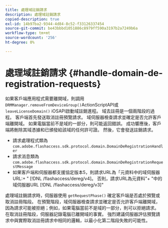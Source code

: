 ```yaml
---
title: 處理域註銷請求
description: 處理域註銷請求
copied-description: true
exl-id: 14b97ba2-9344-4d84-8c52-f33126337454
source-git-commit: be43bbbd1051886c8979ff590a3197b2a7249b6a
workflow-type: tm+mt
source-wordcount: '256'
ht-degree: 0%

---
```


# 處理域註銷請求 {#handle-domain-de-registration-requests}

如果客戶端應用程式需要離開域，則調用 `DRMManager.removeFromDeviceGroup()`ActionScriptAPI或 `leaveLicenseDomain()` iOSAPI啟動域註銷進程。 域去註冊是一個兩階段的過程。 客戶端首先發送取消註冊預覽請求。 域伺服器檢查請求並確定是否允許客戶端離開域。 如果電腦當前不是域的一部分，則可能返回錯誤。 成功響應後，客戶端將刪除其域憑據和已頒發給該域的任何許可證。 然後，它會發送註銷請求。

* 請求處理程式類為 `com.adobe.flashaccess.sdk.protocol.domain.DomainDeRegistrationHandler`
* 請求消息類為 `com.adobe.flashaccess.sdk.protocol.domain.DomainDeRegistrationRequestMessage`
* 如果客戶端和伺服器都支援協定版本5，則請求URL為「元資料中的域伺服器URL:+ &quot; [!DNL /flashaccess/dereg/v4]。 否則，請求URL為元資料&quot;+ &quot;中的域伺服器URL [!DNL /flashaccess/dereg/v3]&quot;

處理域註銷請求時，伺服器使用 `getRequestPhase()` 確定客戶端是否處於預覽或取消註冊階段。 在預覽階段，域伺服器檢查請求並確定是否允許客戶端離開域，因為請求可能被拒絕；例如，如果電腦當前不是域的一部分，則可以拒絕請求。 在取消註冊階段，伺服器記錄電腦已離開域的事實。 強烈建議伺服器評估預覽請求中與實際取消註冊請求中相同的邏輯，以最小化第二階段失敗的可能性。
